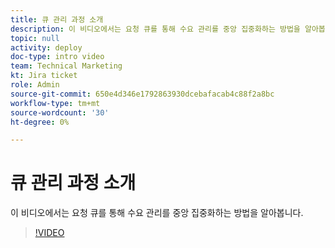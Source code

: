 ```yaml
---
title: 큐 관리 과정 소개
description: 이 비디오에서는 요청 큐를 통해 수요 관리를 중앙 집중화하는 방법을 알아봅니다.
topic: null
activity: deploy
doc-type: intro video
team: Technical Marketing
kt: Jira ticket
role: Admin
source-git-commit: 650e4d346e1792863930dcebafacab4c88f2a8bc
workflow-type: tm+mt
source-wordcount: '30'
ht-degree: 0%

---
```


# 큐 관리 과정 소개

이 비디오에서는 요청 큐를 통해 수요 관리를 중앙 집중화하는 방법을 알아봅니다.

>[!VIDEO](https://video.tv.adobe.com/v/335219/?quality=12&learn=on)
